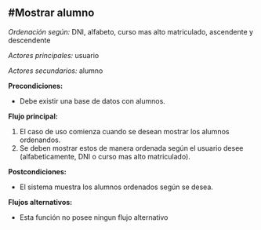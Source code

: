 #**Mostrar alumno**
---

*Ordenación según:* DNI, alfabeto, curso mas alto matriculado, ascendente y descendente

*Actores principales:* usuario

*Actores secundarios:* alumno

**Precondiciones:**

* Debe existir una base de datos con alumnos.

**Flujo principal:**

1. El caso de uso comienza cuando se desean mostrar los alumnos ordenandos.
2. Se deben mostrar estos de manera ordenada según el usuario desee (alfabeticamente,
   DNI o curso mas alto matriculado).

**Postcondiciones:**

* El sistema muestra los alumnos ordenados según se desea.

**Flujos alternativos:**

* Esta función no posee ningun flujo alternativo
